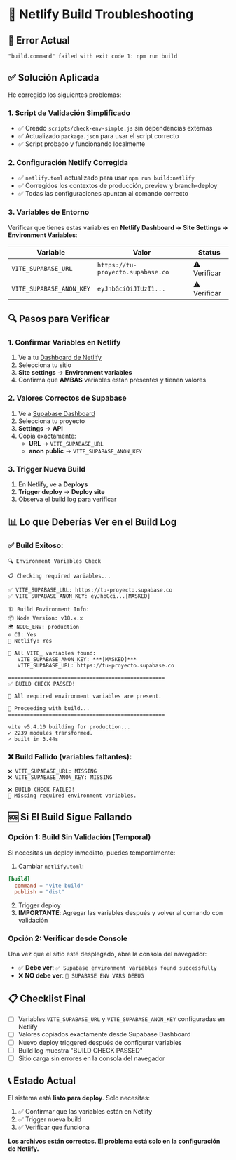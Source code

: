 # 🔧 Netlify Build Troubleshooting

## 🚨 Error Actual
```
"build.command" failed with exit code 1: npm run build
```

## ✅ Solución Aplicada

He corregido los siguientes problemas:

### 1. **Script de Validación Simplificado**
- ✅ Creado `scripts/check-env-simple.js` sin dependencias externas
- ✅ Actualizado `package.json` para usar el script correcto
- ✅ Script probado y funcionando localmente

### 2. **Configuración Netlify Corregida**
- ✅ `netlify.toml` actualizado para usar `npm run build:netlify`
- ✅ Corregidos los contextos de producción, preview y branch-deploy
- ✅ Todas las configuraciones apuntan al comando correcto

### 3. **Variables de Entorno**
Verificar que tienes estas variables en **Netlify Dashboard → Site Settings → Environment Variables**:

| Variable | Valor | Status |
|----------|-------|--------|
| `VITE_SUPABASE_URL` | `https://tu-proyecto.supabase.co` | ⚠️ Verificar |
| `VITE_SUPABASE_ANON_KEY` | `eyJhbGciOiJIUzI1...` | ⚠️ Verificar |

## 🔍 Pasos para Verificar

### 1. **Confirmar Variables en Netlify**
1. Ve a tu [Dashboard de Netlify](https://app.netlify.com)
2. Selecciona tu sitio
3. **Site settings** → **Environment variables**
4. Confirma que **AMBAS** variables están presentes y tienen valores

### 2. **Valores Correctos de Supabase**
1. Ve a [Supabase Dashboard](https://supabase.com/dashboard)
2. Selecciona tu proyecto
3. **Settings** → **API**
4. Copia exactamente:
   - **URL** → `VITE_SUPABASE_URL`
   - **anon public** → `VITE_SUPABASE_ANON_KEY`

### 3. **Trigger Nueva Build**
1. En Netlify, ve a **Deploys**
2. **Trigger deploy** → **Deploy site**
3. Observa el build log para verificar

## 📊 Lo que Deberías Ver en el Build Log

### ✅ Build Exitoso:
```
🔍 Environment Variables Check

📋 Checking required variables...

✅ VITE_SUPABASE_URL: https://tu-proyecto.supabase.co
✅ VITE_SUPABASE_ANON_KEY: eyJhbGci...[MASKED]

🏗️ Build Environment Info:
📦 Node Version: v18.x.x
🌍 NODE_ENV: production
⚙️ CI: Yes
🏢 Netlify: Yes

🔧 All VITE_ variables found:
   VITE_SUPABASE_ANON_KEY: ***[MASKED]***
   VITE_SUPABASE_URL: https://tu-proyecto.supabase.co

==================================================
✅ BUILD CHECK PASSED!

🎉 All required environment variables are present.

🚀 Proceeding with build...
==================================================

vite v5.4.10 building for production...
✓ 2239 modules transformed.
✓ built in 3.44s
```

### ❌ Build Fallido (variables faltantes):
```
❌ VITE_SUPABASE_URL: MISSING
❌ VITE_SUPABASE_ANON_KEY: MISSING

❌ BUILD CHECK FAILED!
🚨 Missing required environment variables.
```

## 🆘 Si El Build Sigue Fallando

### Opción 1: Build Sin Validación (Temporal)
Si necesitas un deploy inmediato, puedes temporalmente:

1. Cambiar `netlify.toml`:
```toml
[build]
  command = "vite build"
  publish = "dist"
```

2. Trigger deploy
3. **IMPORTANTE**: Agregar las variables después y volver al comando con validación

### Opción 2: Verificar desde Console
Una vez que el sitio esté desplegado, abre la consola del navegador:

- ✅ **Debe ver**: `✅ Supabase environment variables found successfully`
- ❌ **NO debe ver**: `🚨 SUPABASE ENV VARS DEBUG`

## 📋 Checklist Final

- [ ] Variables `VITE_SUPABASE_URL` y `VITE_SUPABASE_ANON_KEY` configuradas en Netlify
- [ ] Valores copiados exactamente desde Supabase Dashboard
- [ ] Nuevo deploy triggered después de configurar variables
- [ ] Build log muestra "BUILD CHECK PASSED"
- [ ] Sitio carga sin errores en la consola del navegador

## 📞 Estado Actual

El sistema está **listo para deploy**. Solo necesitas:
1. ✅ Confirmar que las variables están en Netlify
2. ✅ Trigger nueva build
3. ✅ Verificar que funciona

**Los archivos están correctos. El problema está solo en la configuración de Netlify.** 